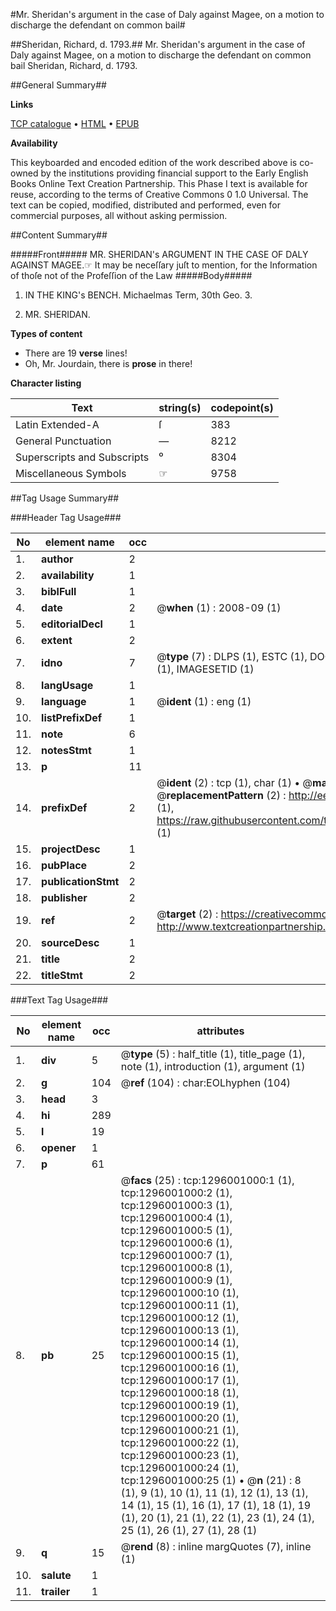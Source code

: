 #Mr. Sheridan's argument in the case of Daly against Magee, on a motion to discharge the defendant on common bail#

##Sheridan, Richard, d. 1793.##
Mr. Sheridan's argument in the case of Daly against Magee, on a motion to discharge the defendant on common bail
Sheridan, Richard, d. 1793.

##General Summary##

**Links**

[TCP catalogue](http://www.ota.ox.ac.uk/tcp/)  • 
[HTML](http://tei.it.ox.ac.uk/tcp/Texts-HTML/free/004/004815612.html)  • 
[EPUB](http://tei.it.ox.ac.uk/tcp/Texts-EPUB/free/004/004815612.epub)

**Availability**

This keyboarded and encoded edition of the
	       work described above is co-owned by the institutions
	       providing financial support to the Early English Books
	       Online Text Creation Partnership. This Phase I text is
	       available for reuse, according to the terms of Creative
	       Commons 0 1.0 Universal. The text can be copied,
	       modified, distributed and performed, even for
	       commercial purposes, all without asking permission.


##Content Summary##

#####Front#####
MR. SHERIDAN's ARGUMENT IN THE CASE OF DALY AGAINST MAGEE.☞ It may be neceſſary juſt to mention, for the Information of thoſe not of the Profeſſion of the Law
#####Body#####

1. IN THE KING's BENCH. Michaelmas Term, 30th Geo. 3.

1. MR. SHERIDAN.

**Types of content**

  * There are 19 **verse** lines!
  * Oh, Mr. Jourdain, there is **prose** in there!

**Character listing**


|Text|string(s)|codepoint(s)|
|---|---|---|
|Latin Extended-A|ſ|383|
|General Punctuation|—|8212|
|Superscripts             and Subscripts|⁰|8304|
|Miscellaneous Symbols|☞|9758|

##Tag Usage Summary##

###Header Tag Usage###

|No|element name|occ|attributes|
|---|---|---|---|
|1.|__author__|2||
|2.|__availability__|1||
|3.|__biblFull__|1||
|4.|__date__|2| @__when__ (1) : 2008-09 (1)|
|5.|__editorialDecl__|1||
|6.|__extent__|2||
|7.|__idno__|7| @__type__ (7) : DLPS (1), ESTC (1), DOCNO (1), TCP (1), GALEDOCNO (1), CONTENTSET (1), IMAGESETID (1)|
|8.|__langUsage__|1||
|9.|__language__|1| @__ident__ (1) : eng (1)|
|10.|__listPrefixDef__|1||
|11.|__note__|6||
|12.|__notesStmt__|1||
|13.|__p__|11||
|14.|__prefixDef__|2| @__ident__ (2) : tcp (1), char (1)  •  @__matchPattern__ (2) : ([0-9\-]+):([0-9IVX]+) (1), (.+) (1)  •  @__replacementPattern__ (2) : http://eebo.chadwyck.com/downloadtiff?vid=$1&page=$2 (1), https://raw.githubusercontent.com/textcreationpartnership/Texts/master/tcpchars.xml#$1 (1)|
|15.|__projectDesc__|1||
|16.|__pubPlace__|2||
|17.|__publicationStmt__|2||
|18.|__publisher__|2||
|19.|__ref__|2| @__target__ (2) : https://creativecommons.org/publicdomain/zero/1.0/ (1), http://www.textcreationpartnership.org/docs/. (1)|
|20.|__sourceDesc__|1||
|21.|__title__|2||
|22.|__titleStmt__|2||


###Text Tag Usage###

|No|element name|occ|attributes|
|---|---|---|---|
|1.|__div__|5| @__type__ (5) : half_title (1), title_page (1), note (1), introduction (1), argument (1)|
|2.|__g__|104| @__ref__ (104) : char:EOLhyphen (104)|
|3.|__head__|3||
|4.|__hi__|289||
|5.|__l__|19||
|6.|__opener__|1||
|7.|__p__|61||
|8.|__pb__|25| @__facs__ (25) : tcp:1296001000:1 (1), tcp:1296001000:2 (1), tcp:1296001000:3 (1), tcp:1296001000:4 (1), tcp:1296001000:5 (1), tcp:1296001000:6 (1), tcp:1296001000:7 (1), tcp:1296001000:8 (1), tcp:1296001000:9 (1), tcp:1296001000:10 (1), tcp:1296001000:11 (1), tcp:1296001000:12 (1), tcp:1296001000:13 (1), tcp:1296001000:14 (1), tcp:1296001000:15 (1), tcp:1296001000:16 (1), tcp:1296001000:17 (1), tcp:1296001000:18 (1), tcp:1296001000:19 (1), tcp:1296001000:20 (1), tcp:1296001000:21 (1), tcp:1296001000:22 (1), tcp:1296001000:23 (1), tcp:1296001000:24 (1), tcp:1296001000:25 (1)  •  @__n__ (21) : 8 (1), 9 (1), 10 (1), 11 (1), 12 (1), 13 (1), 14 (1), 15 (1), 16 (1), 17 (1), 18 (1), 19 (1), 20 (1), 21 (1), 22 (1), 23 (1), 24 (1), 25 (1), 26 (1), 27 (1), 28 (1)|
|9.|__q__|15| @__rend__ (8) : inline margQuotes (7), inline (1)|
|10.|__salute__|1||
|11.|__trailer__|1||
